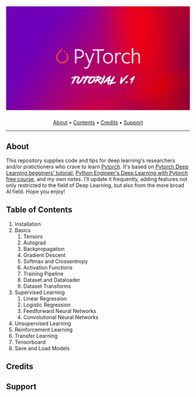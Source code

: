 <h1 align="center">
  <br>
  <a href="https://pytorch.org/"><img src="images/pytorch-tutorial-header-gotg.png"></a>
</h1>

<p align="center">
  <a href="#about">About</a> •
  <a href="#table-of-contents">Contents</a> •
  <!-- <a href="#features">Features</a> • -->
  <a href="#credits">Credits</a> •
  <a href="#support">Support</a>
</p>

---

## About

This repository supplies code and tips for deep learning's researchers and/or pratictioners who crave to learn <a href="https://pytorch.org/">Pytorch</a>. It's based on <a href="https://pytorch.org/tutorials/beginner/deep_learning_60min_blitz.html">Pytorch Deep Learning begginers' tutorial</a>, <a href="https://www.youtube.com/watch?v=c36lUUr864M">Python Engineer's Deep Learning with Pytorch free course</a>, and my own notes. I'll update it frequently, adding features not only restricted to the field of Deep Learning, but also from the more broad AI field. Hope you enjoy!

## Table of Contents

<ol>
  <li>Installation</li>
  <li>Basics
    <ol>
      <li>Tensors</li>
      <li>Autograd</li>
      <li>Backpropagation</li>
      <li>Gradient Descent</li>
      <li>Softmax and Crossentropy</li>
      <li>Activation Functions</li>
      <li>Training Pipeline</li>
      <li>Dataset and Dataloader</li>
      <li>Dataset Transforms</li>
    </ol>
  </li>
  <li>Supervised Learning
    <ol>
      <li>Linear Regression</li>
      <li>Logistic Regression</li>
      <li>Feedforward Neural Networks</li>
      <li>Convolutional Neural Networks</li>
      <!-- <li>Recurrent Neural Networks</li> -->
    </ol>
  </li>
  <li>Unsupervised Learning
    <ol>
    </ol>
  </li>
  <li>Reinforcement Learning
    <ol>
    </ol>
  </li>
  <!-- <li>
    <ol>
    </ol>
  </li> -->
  <li>Transfer Learning</li>
  <li>Tensorboard</li>
  <li>Save and Load Models</li>
</ol>

<!-- ## Features -->

## Credits

## Support
